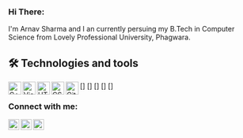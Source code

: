 ### Hi There:
I'm Arnav Sharma and I an currently persuing my B.Tech in Computer Science from Lovely Professional University, Phagwara.

## 🛠  Technologies and tools
[<img align="left" alt="C++" width="26px" src="https://img.icons8.com/color/48/000000/c-plus-plus-logo.png"/>]
[<img align="left" alt="Visual Studio Code" width="26px" src="https://img.icons8.com/fluent/48/000000/visual-studio-code-2019.png"/>]
[<img align="left" alt="HTML5" width="26px" src="https://img.icons8.com/color/48/000000/html-5.png" />]
[<img align="left" alt="CSS3" width="26px" src="https://img.icons8.com/color/48/000000/css3.png" />]
[<img align="left" alt="Git" width="26px" src="https://img.icons8.com/windows/32/000000/git-squared.png" />]

### Connect with me:

[<img align="left" alt="codeSTACKr | LinkedIn" width="22px" src="https://img.icons8.com/color/48/000000/linkedin-circled--v3.png"/>][linkedin]
[<img align="left" alt="codeSTACKr | Instagram" width="22px" src="https://img.icons8.com/color/48/000000/instagram-new--v2.png"/>][instagram]
[<img align="left" alt="codeSTACKr | Twitter" width="22px" src="https://img.icons8.com/color/48/000000/twitter--v2.png"/>][twitter]

<br />


[twitter]: https://twitter.com/arnav_sharma_11
[instagram]: https://www.instagram.com/arnav_sharma_11
[linkedin]: https://linkedin.com/in/arnavsharma2711
